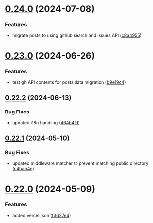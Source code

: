 # [0.24.0](https://github.com/henrynoowah/blog/compare/v0.23.0...v0.24.0) (2024-07-08)


### Features

* migrate posts to using github search and issues API ([c8a4955](https://github.com/henrynoowah/blog/commit/c8a4955a95d1b0eb70f35108611b4f29136bf568))



# [0.23.0](https://github.com/henrynoowah/blog/compare/v0.22.2...v0.23.0) (2024-06-26)


### Features

* test gh API contents for posts data migration ([b9e19c4](https://github.com/henrynoowah/blog/commit/b9e19c4ac0f66f82ad6b8c3a60862de1163f6c60))



## [0.22.2](https://github.com/henrynoowah/blog/compare/v0.22.1...v0.22.2) (2024-06-13)


### Bug Fixes

* updated i18n handling ([464b4fd](https://github.com/henrynoowah/blog/commit/464b4fdf4cfc0ec12f910b2423c2c500d5387617))



## [0.22.1](https://github.com/henrynoowah/blog/compare/v0.22.0...v0.22.1) (2024-05-10)


### Bug Fixes

* updated middleware matcher to prevent matching public directory ([c4ba54e](https://github.com/henrynoowah/blog/commit/c4ba54ec1d891f50a81efca103bcecbd35d70b46))



# [0.22.0](https://github.com/henrynoowah/blog/compare/v0.21.0...v0.22.0) (2024-05-09)


### Features

* added vercel.json ([f3627e4](https://github.com/henrynoowah/blog/commit/f3627e4c37fe4c6af1a5c29a01a2520761704736))




